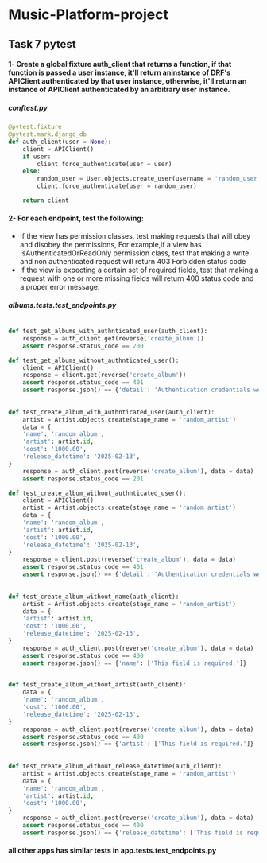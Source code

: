# Music-Platform-project

## Task 7 pytest



#### 1- Create a global fixture auth_client that returns a function, if that function is passed a user instance, it'll return aninstance of DRF's APIClient authenticated by that user instance, otherwise, it'll return an instance of APIClient authenticated by an arbitrary user instance. 
##### *conftest.py*
```python
@pytest.fixture
@pytest.mark.django_db
def auth_client(user = None):
    client = APIClient()
    if user:
        client.force_authenticate(user = user)
    else:
        random_user = User.objects.create_user(username = 'random_user', email = '' , password = 'random_password')
        client.force_authenticate(user = random_user)

    return client
```

#### 2- For each endpoint, test the following: 
* If the view has permission classes, test making requests that will obey and disobey the permissions, For example,if a view has IsAuthenticatedOrReadOnly permission class, test that making a write and non authenticated request will return 403 Forbidden status code
* If the view is expecting a certain set of required fields, test that making a request with one or more missing fields will return 400 status code and a proper error message.
 ##### *albums.tests.test_endpoints.py*
```python

def test_get_albums_with_authnticated_user(auth_client):
    response = auth_client.get(reverse('create_album'))
    assert response.status_code == 200

def test_get_albums_without_authnticated_user():
    client = APIClient()
    response = client.get(reverse('create_album'))
    assert response.status_code == 401
    assert response.json() == {'detail': 'Authentication credentials were not provided.'}
    
    
def test_create_album_with_authnticated_user(auth_client):
    artist = Artist.objects.create(stage_name = 'random_artist')
    data = {
    'name': 'random_album',
    'artist': artist.id,
    'cost': '1000.00',
    'release_datetime': '2025-02-13',  
}
    response = auth_client.post(reverse('create_album'), data = data)
    assert response.status_code == 201

def test_create_album_without_authnticated_user():
    client = APIClient()
    artist = Artist.objects.create(stage_name = 'random_artist')
    data = {
    'name': 'random_album',
    'artist': artist.id,
    'cost': '1000.00',
    'release_datetime': '2025-02-13',  
}
    response = client.post(reverse('create_album'), data = data)
    assert response.status_code == 401
    assert response.json() == {'detail': 'Authentication credentials were not provided.'}    
    
    
def test_create_album_without_name(auth_client):
    artist = Artist.objects.create(stage_name = 'random_artist')
    data = {
    'artist': artist.id,
    'cost': '1000.00',
    'release_datetime': '2025-02-13',  
}
    response = auth_client.post(reverse('create_album'), data = data)
    assert response.status_code == 400
    assert response.json() == {'name': ['This field is required.']}
    

def test_create_album_without_artist(auth_client):
    data = {
    'name': 'random_album',
    'cost': '1000.00',
    'release_datetime': '2025-02-13',  
}
    response = auth_client.post(reverse('create_album'), data = data)
    assert response.status_code == 400
    assert response.json() == {'artist': ['This field is required.']}
    
    
def test_create_album_without_release_datetime(auth_client):
    artist = Artist.objects.create(stage_name = 'random_artist')
    data = {
    'name': 'random_album',
    'artist': artist.id,
    'cost': '1000.00',
}
    response = auth_client.post(reverse('create_album'), data = data)
    assert response.status_code == 400
    assert response.json() == {'release_datetime': ['This field is required.']} 
```


#### all other apps has similar tests in app.tests.test_endpoints.py


    


